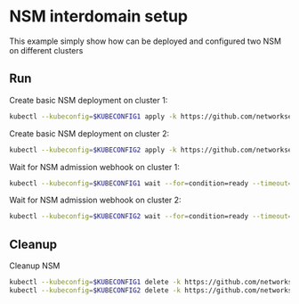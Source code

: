 # NSM interdomain setup


This example simply show how can be deployed and configured two NSM on different clusters

## Run

Create basic NSM deployment on cluster 1:

```bash
kubectl --kubeconfig=$KUBECONFIG1 apply -k https://github.com/networkservicemesh/deployments-k8s/examples/interdomain/nsm/cluster1?ref=e3c8103f8cbd684dc6b9fbe61cca54e6c59c1121
```

Create basic NSM deployment on cluster 2:

```bash
kubectl --kubeconfig=$KUBECONFIG2 apply -k https://github.com/networkservicemesh/deployments-k8s/examples/interdomain/nsm/cluster2?ref=e3c8103f8cbd684dc6b9fbe61cca54e6c59c1121
```

Wait for NSM admission webhook on cluster 1:

```bash
kubectl --kubeconfig=$KUBECONFIG1 wait --for=condition=ready --timeout=1m pod -n nsm-system -l app=admission-webhook-k8s
```

Wait for NSM admission webhook on cluster 2:

```bash
kubectl --kubeconfig=$KUBECONFIG2 wait --for=condition=ready --timeout=1m pod -n nsm-system -l app=admission-webhook-k8s
```

## Cleanup

Cleanup NSM
```bash
kubectl --kubeconfig=$KUBECONFIG1 delete -k https://github.com/networkservicemesh/deployments-k8s/examples/interdomain/nsm/cluster1?ref=e3c8103f8cbd684dc6b9fbe61cca54e6c59c1121
kubectl --kubeconfig=$KUBECONFIG2 delete -k https://github.com/networkservicemesh/deployments-k8s/examples/interdomain/nsm/cluster2?ref=e3c8103f8cbd684dc6b9fbe61cca54e6c59c1121
```
